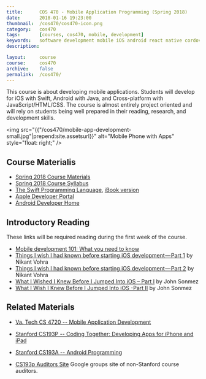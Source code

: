 ```yaml
---
title: 		COS 470 - Mobile Application Programming (Spring 2018)
date: 		2018-01-16 19:23:00
thumbnail: 	/cos470/cos470-icon.png
category: 	cos470
tags: 		[courses, cos470, mobile, development]
keywords: 	software development mobile iOS android react native cordova phonegap
description:

layout:		course
course: 	cos470
archive:    false
permalink:	/cos470/
---
```

This course is about developing mobile applications. Students will develop for iOS with Swift, Android with Java, and Cross-platform with JavaScript/HTML/CSS. The course is almost entirely project oriented and will rely on students being well prepared in their reading, research, and development skills.

<img src="{{"/cos470/mobile-app-development-small.jpg"|prepend:site.assetsurl}}" alt="Mobile Phone with Apps" style="float: right;" />

## Course Materialis

* [Spring 2018 Course Materials](https://usm-cos470-s18.github.io)
* [Spring 2018 Course Syllabus](https://usm-cos470-s18.github.io/syllabus)
* [The Swift Programming Language](https://developer.apple.com/library/ios/documentation/Swift/Conceptual/Swift_Programming_Language/), 
[iBook version](https://itunes.apple.com/us/book/swift-programming-language/id881256329?mt=11)
* [Apple Developer Portal](http://developer.apple.com)
* [Android Developer Home](https://developer.android.com/)

## Introductory Reading

These links will be required reading during the first week of the course.

* [Mobile development 101: What you need to know][infow]
* [Things I wish I had known before starting iOS development — Part 1][wish1] by Nikant Vohra
* [Things I wish I had known before starting iOS development — Part 2][wish2] by Nikant Vohra
* [What I Wished I Knew Before I Jumped Into iOS – Part I][spwish1] by John Sonmez
* [What I Wish I Knew Before I Jumped Into iOS -Part II][spwish2] by John Sonmez

## Related Materials

* [Va. Tech CS 4720 -- Mobile Application Development][cs4720]
* [Stanford CS193P -- Coding Together: Developing Apps for iPhone and iPad][cs193p]
* [Stanford CS193A -- Android Programming][cs193a]
* [CS193p Auditors Site](http://groups.google.com/group/iphone-appdev-auditors) Google groups site of non-Stanford course auditors.

  [cs193p]: http://www.stanford.edu/class/cs193p/
  [cs193a]: http://www.stanford.edu/class/cs193a/
  [gtalk]: http://www.google.com/talk/
  [wish1]: https://medium.com/ios-os-x-development/things-i-wish-i-had-known-before-starting-ios-development-part-1-421a05e8447e#.lmbx6ocxu
  [wish2]: https://medium.com/ios-os-x-development/things-i-wish-i-had-known-before-starting-ios-development-part-2-d696eec65866#.4yhlbzxf2
  [spwish1]: http://simpleprogrammer.com/2015/11/18/what-i-wished-i-knew-before-i-jumped-into-ios-part-i/
  [spwish2]: http://simpleprogrammer.com/2015/12/23/what-i-wish-i-knew-before-i-jumped-into-ios-part-ii/  
  [infow]: https://www.infoworld.com/article/2623833/mobile-development/mobile-development-101--what-you-need-to-know.html
  [cs4720]: https://cs4720.cs.virginia.edu